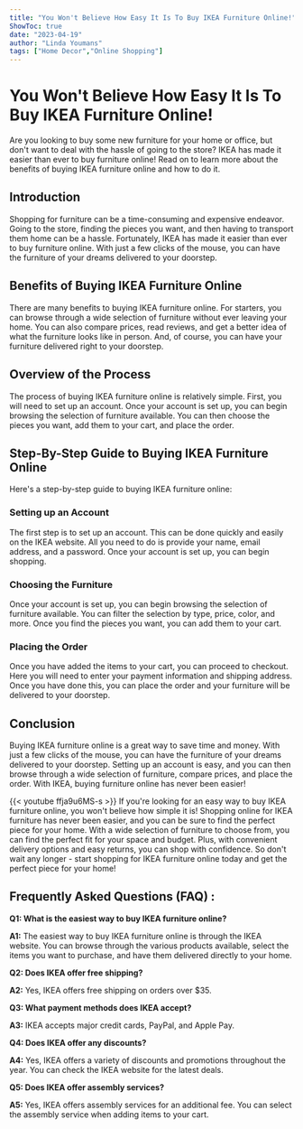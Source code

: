 ```yaml
---
title: "You Won't Believe How Easy It Is To Buy IKEA Furniture Online!"
ShowToc: true 
date: "2023-04-19"
author: "Linda Youmans" 
tags: ["Home Decor","Online Shopping"]
---
```

# You Won't Believe How Easy It Is To Buy IKEA Furniture Online!

Are you looking to buy some new furniture for your home or office, but don't want to deal with the hassle of going to the store? IKEA has made it easier than ever to buy furniture online! Read on to learn more about the benefits of buying IKEA furniture online and how to do it.

## Introduction

Shopping for furniture can be a time-consuming and expensive endeavor. Going to the store, finding the pieces you want, and then having to transport them home can be a hassle. Fortunately, IKEA has made it easier than ever to buy furniture online. With just a few clicks of the mouse, you can have the furniture of your dreams delivered to your doorstep.

## Benefits of Buying IKEA Furniture Online

There are many benefits to buying IKEA furniture online. For starters, you can browse through a wide selection of furniture without ever leaving your home. You can also compare prices, read reviews, and get a better idea of what the furniture looks like in person. And, of course, you can have your furniture delivered right to your doorstep.

## Overview of the Process

The process of buying IKEA furniture online is relatively simple. First, you will need to set up an account. Once your account is set up, you can begin browsing the selection of furniture available. You can then choose the pieces you want, add them to your cart, and place the order.

## Step-By-Step Guide to Buying IKEA Furniture Online

Here's a step-by-step guide to buying IKEA furniture online:

### Setting up an Account

The first step is to set up an account. This can be done quickly and easily on the IKEA website. All you need to do is provide your name, email address, and a password. Once your account is set up, you can begin shopping.

### Choosing the Furniture

Once your account is set up, you can begin browsing the selection of furniture available. You can filter the selection by type, price, color, and more. Once you find the pieces you want, you can add them to your cart.

### Placing the Order

Once you have added the items to your cart, you can proceed to checkout. Here you will need to enter your payment information and shipping address. Once you have done this, you can place the order and your furniture will be delivered to your doorstep.

## Conclusion

Buying IKEA furniture online is a great way to save time and money. With just a few clicks of the mouse, you can have the furniture of your dreams delivered to your doorstep. Setting up an account is easy, and you can then browse through a wide selection of furniture, compare prices, and place the order. With IKEA, buying furniture online has never been easier!

{{< youtube ffja9u6MS-s >}} 
If you're looking for an easy way to buy IKEA furniture online, you won't believe how simple it is! Shopping online for IKEA furniture has never been easier, and you can be sure to find the perfect piece for your home. With a wide selection of furniture to choose from, you can find the perfect fit for your space and budget. Plus, with convenient delivery options and easy returns, you can shop with confidence. So don't wait any longer - start shopping for IKEA furniture online today and get the perfect piece for your home!

## Frequently Asked Questions (FAQ) :
**Q1: What is the easiest way to buy IKEA furniture online?**

**A1:** The easiest way to buy IKEA furniture online is through the IKEA website. You can browse through the various products available, select the items you want to purchase, and have them delivered directly to your home.

**Q2: Does IKEA offer free shipping?**

**A2:** Yes, IKEA offers free shipping on orders over $35.

**Q3: What payment methods does IKEA accept?**

**A3:** IKEA accepts major credit cards, PayPal, and Apple Pay.

**Q4: Does IKEA offer any discounts?**

**A4:** Yes, IKEA offers a variety of discounts and promotions throughout the year. You can check the IKEA website for the latest deals.

**Q5: Does IKEA offer assembly services?**

**A5:** Yes, IKEA offers assembly services for an additional fee. You can select the assembly service when adding items to your cart.




